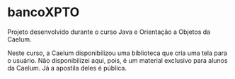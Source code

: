 # bancoXPTO
Projeto desenvolvido durante o curso Java e Orientação a Objetos da Caelum.


Neste curso, a Caelum disponibilizou uma biblioteca que cria uma tela para o usuário. Não disponibilizei aqui, pois, é um material exclusivo para alunos da Caelum. Já a apostila deles é pública.
